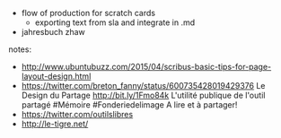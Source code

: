 - flow of production for scratch cards
  - exporting text from sla and integrate in .md
- jahresbuch zhaw

notes:
- http://www.ubuntubuzz.com/2015/04/scribus-basic-tips-for-page-layout-design.html
- https://twitter.com/breton_fanny/status/600735428019429376 Le Design du Partage http://bit.ly/1Fmo84k  L'utilité publique de l'outil partagé #Mémoire #Fonderiedelimage A lire et à partager!
- https://twitter.com/outilslibres
- http://le-tigre.net/
